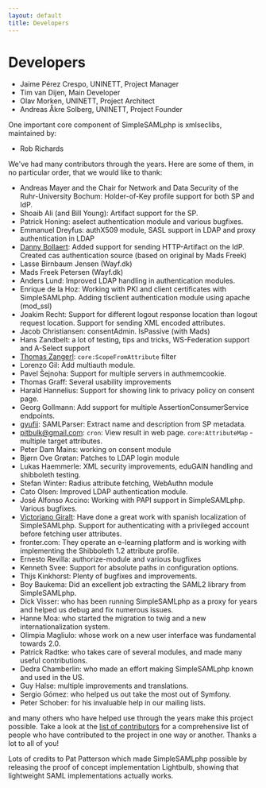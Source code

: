 ```yaml
---
layout: default
title: Developers
---
```

# Developers

* Jaime P&eacute;rez Crespo, UNINETT, Project Manager
* Tim van Dijen, Main Developer
* Olav Morken, UNINETT, Project Architect
* Andreas Åkre Solberg, UNINETT, Project Founder

One important core component of SimpleSAMLphp is xmlseclibs, maintained by:

* Rob Richards

We've had many contributors through the years. Here are some of them, in no particular order, that we would like to
thank:

* Andreas Mayer and the Chair for Network and Data Security of the Ruhr-University Bochum: Holder-of-Key profile support for both SP and IdP.
* Shoaib Ali (and Bill Young): Artifact support for the SP.
* Patrick Honing: aselect authentication module and various bugfixes. 
* Emmanuel Dreyfus: authX509 module, SASL support in LDAP and proxy authentication in LDAP
* [Danny Bollaert](mailto:danny.bollaert@gmail.com): Added support for sending HTTP-Artifact on the IdP. Created cas authentication source (based on original by Mads Freek)
* Lasse Birnbaum Jensen (Wayf.dk)
* Mads Freek Petersen (Wayf.dk)
* Anders Lund: Improved LDAP handling in authentication modules.
* Enrique de la Hoz: Working with PKI and client certificates with SimpleSAMLphp. Adding tlsclient authentication module using apache (mod_ssl)
* Joakim Recht: Support for different logout response location than logout request location. Support for sending XML encoded attributes.
* Jacob Christiansen: consentAdmin. IsPassive (with Mads)
* Hans Zandbelt: a lot of testing, tips and tricks, WS-Federation support and A-Select support
* [Thomas Zangerl](mailto:thomas.zangerl@freenet.de): `core:ScopeFromAttribute` filter
* Lorenzo Gil: Add multiauth module.
* Pavel Šejnoha: Support for multiple servers in authmemcookie.
* Thomas Graff: Several usability improvements
* Harald Hannelius: Support for showing link to privacy policy on consent page.
* Georg Gollmann: Add support for multiple AssertionConsumerService endpoints.
* [gyufii](http://code.google.com/u/gyufii/): SAMLParser: Extract name and description from SP metadata.
* <pitbulk@gmail.com>: `cron`: View result in web page. `core:AttributeMap` - multiple target attributes.
* Peter Dam Mains: working on consent module
* Bjørn Ove Grøtan: Patches to LDAP login module
* Lukas Haemmerle: XML security improvements, eduGAIN handling and shibboleth testing.
* Stefan Winter: Radius attribute fetching, WebAuthn module
* Cato Olsen: Improved LDAP authentication module.
* José Alfonso Accino: Working with PAPI support in SimpleSAMLphp. Various bugfixes.
* [Victoriano Giralt](mailto:victoriano@uma.es): Have done a great work with spanish localization of SimpleSAMLphp. Support for authenticating with a privileged account before fetching user attributes.
* fronter.com: They operate an e-learning platform and is working with implementing the Shibboleth 1.2 attribute profile.
* Ernesto Revilla: authorize-module and various bugfixes
* Kenneth Svee: Support for absolute paths in configuration options.
* Thijs Kinkhorst: Plenty of bugfixes and improvements.
* Boy Baukema: Did an excellent job extracting the SAML2 library from SimpleSAMLphp.
* Dick Visser: who has been running SimpleSAMLphp as a proxy for years and helped us debug and fix numerous issues.
* Hanne Moa: who started the migration to twig and a new internationalization system.
* Olimpia Magliulo: whose work on a new user interface was fundamental towards 2.0.
* Patrick Radtke: who takes care of several modules, and made many useful contributions.
* Dedra Chamberlin: who made an effort making SimpleSAMLphp known and used in the US.
* Guy Halse: multiple improvements and translations.
* Sergio Gómez: who helped us out take the most out of Symfony.
* Peter Schober: for his invaluable help in our mailing lists.

and many others who have helped use through the years make this project possible. Take a look at the [list of
contributors](https://github.com/simplesamlphp/simplesamlphp/graphs/contributors) for a comprehensive list of people who
have contributed to the project in one way or another. Thanks a lot to all of you!

Lots of credits to Pat Patterson which made SimpleSAMLphp possible by releasing the
proof of concept implementation Lightbulb, showing that lightweight SAML implementations actually works.
